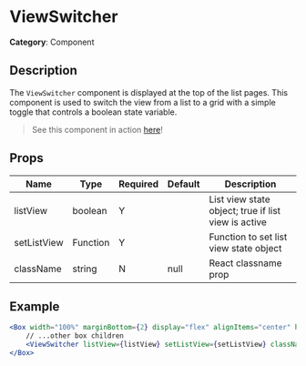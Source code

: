 # ViewSwitcher

**Category**: Component

## Description

The `ViewSwitcher` component is displayed at the top of the list pages. This component is used to switch the view from a list to a grid with a simple toggle that controls a boolean state variable.

> See this component in action [here](https://tams.club/clubs)!

## Props

| Name        | Type     | Required | Default | Description                                         |
| ----------- | -------- | -------- | ------- | --------------------------------------------------- |
| listView    | boolean  | Y        |         | List view state object; true if list view is active |
| setListView | Function | Y        |         | Function to set list view state object              |
| className   | string   | N        | null    | React classname prop                                |

## Example

```jsx title="client/src/components/clubs/club-list.js"
<Box width="100%" marginBottom={2} display="flex" alignItems="center" height={48} justifyContent="flex-end">
    // ...other box children
    <ViewSwitcher listView={listView} setListView={setListView} className={classes.viewSwitcher} />
</Box>
```
